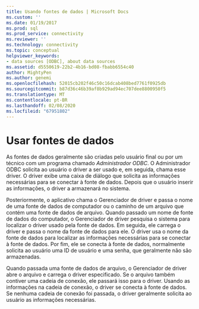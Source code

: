 ```yaml
---
title: Usando fontes de dados | Microsoft Docs
ms.custom: ''
ms.date: 01/19/2017
ms.prod: sql
ms.prod_service: connectivity
ms.reviewer: ''
ms.technology: connectivity
ms.topic: conceptual
helpviewer_keywords:
- data sources [ODBC], about data sources
ms.assetid: d5550619-22b2-4b16-bd08-fbabb6554c40
author: MightyPen
ms.author: genemi
ms.openlocfilehash: 52015cb202f46c50c16dcab408bed7761f0925db
ms.sourcegitcommit: b87d36c46b39af8b929ad94ec707dee8800950f5
ms.translationtype: MT
ms.contentlocale: pt-BR
ms.lasthandoff: 02/08/2020
ms.locfileid: "67951802"
---
```

# <a name="using-data-sources"></a>Usar fontes de dados
As fontes de dados geralmente são criadas pelo usuário final ou por um técnico com um programa chamado *Administrador ODBC*. O Administrador ODBC solicita ao usuário o driver a ser usado e, em seguida, chama esse driver. O driver exibe uma caixa de diálogo que solicita as informações necessárias para se conectar à fonte de dados. Depois que o usuário inserir as informações, o driver a armazenará no sistema.  
  
 Posteriormente, o aplicativo chama o Gerenciador de driver e passa o nome de uma fonte de dados de computador ou o caminho de um arquivo que contém uma fonte de dados de arquivo. Quando passado um nome de fonte de dados do computador, o Gerenciador de driver pesquisa o sistema para localizar o driver usado pela fonte de dados. Em seguida, ele carrega o driver e passa o nome da fonte de dados para ele. O driver usa o nome da fonte de dados para localizar as informações necessárias para se conectar à fonte de dados. Por fim, ele se conecta à fonte de dados, normalmente solicita ao usuário uma ID de usuário e uma senha, que geralmente não são armazenadas.  
  
 Quando passada uma fonte de dados de arquivo, o Gerenciador de driver abre o arquivo e carrega o driver especificado. Se o arquivo também contiver uma cadeia de conexão, ele passará isso para o driver. Usando as informações na cadeia de conexão, o driver se conecta à fonte de dados. Se nenhuma cadeia de conexão foi passada, o driver geralmente solicita ao usuário as informações necessárias.

